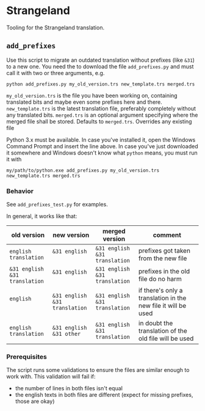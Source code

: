 # Strangeland

Tooling for the Strangeland translation.

## `add_prefixes`

Use this script to migrate an outdated translation without prefixes (like `&31`) to a new one. You need the to download
the file `add_prefixes.py` and must call it with two or three arguments, e.g.

```shell
python add_prefixes.py my_old_version.trs new_template.trs merged.trs
```

`my_old_version.trs` is the file you have been working on, containing translated bits and maybe even some prefixes here
and there.
`new_template.trs` is the latest translation file, preferably completely without any translated bits.
`merged.trs` is an optional argument specifying where the merged file shall be stored. Defaults to `merged.trs`.
Overrides any existing file

Python 3.x must be available. In case you've installed it, open the Windows Command Prompt and insert the line above. In
case you've just downloaded it somewhere and Windows doesn't know what `python` means, you must run it with

```shell
my/path/to/python.exe add_prefixes.py my_old_version.trs new_template.trs merged.trs
```

### Behavior

See `add_prefixes_test.py` for examples.

In general, it works like that:

| old version | new version | merged version  | comment |
|---|---|---|---|
| `english`<br>`translation`  | `&31 english`<br>` ` | `&31 english`<br>`&31 translation` | prefixes got taken from the new file
| `&31 english`<br>`&31 translation`  | `&31 english`<br>` ` | `&31 english`<br>`&31 translation` | prefixes in the old file do no harm
| `english`<br>` ` | `&31 english`<br>`&31 translation` | `&31 english`<br>`&31 translation` | if there's only a translation in the new file it will be used
| `english`<br>`translation` | `&31 english`<br>`&31 other` | `&31 english`<br>`&31 translation` | in doubt the translation of the old file will be used

### Prerequisites

The script runs some validations to ensure the files are similar enough to work with. This validation will fail if:

- the number of lines in both files isn't equal
- the english texts in both files are different (expect for missing prefixes, those are okay)


